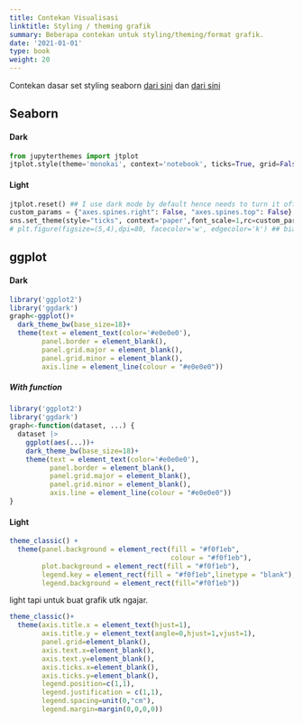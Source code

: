 ```yaml
---
title: Contekan Visualisasi
linktitle: Styling / theming grafik
summary: Beberapa contekan untuk styling/theming/format grafik.
date: '2021-01-01'
type: book
weight: 20
---
```


Contekan dasar set styling seaborn [dari sini](http://seaborn.pydata.org/tutorial/aesthetics.html) dan [dari sini](https://seaborn.pydata.org/generated/seaborn.set_style.html)


## Seaborn

#### Dark
```python
from jupyterthemes import jtplot
jtplot.style(theme='monokai', context='notebook', ticks=True, grid=False)
```

#### Light

```python
jtplot.reset() ## I use dark mode by default hence needs to turn it off for books and stuff
custom_params = {"axes.spines.right": False, "axes.spines.top": False} ## ngilangin kotak sudut kanan atas
sns.set_theme(style="ticks", context='paper',font_scale=1,rc=custom_params) ## Kadang pake style "white" juga bisa
# plt.figure(figsize=(5,4),dpi=80, facecolor='w', edgecolor='k') ## biasanya ga perlu. context aja udah cukup
```

## ggplot

#### Dark

```r
library('ggplot2')
library('ggdark')
graph<-ggplot()+
  dark_theme_bw(base_size=18)+
  theme(text = element_text(color='#e0e0e0'),
        panel.border = element_blank(),
        panel.grid.major = element_blank(),
        panel.grid.minor = element_blank(),
        axis.line = element_line(colour = "#e0e0e0"))
```

##### With function

```r
library('ggplot2')
library('ggdark')
graph<-function(dataset, ...) {
  dataset |>
    ggplot(aes(...))+
    dark_theme_bw(base_size=18)+
    theme(text = element_text(color='#e0e0e0'),
          panel.border = element_blank(),
          panel.grid.major = element_blank(),
          panel.grid.minor = element_blank(),
          axis.line = element_line(colour = "#e0e0e0"))
}
```

#### Light

```r
theme_classic() +
  theme(panel.background = element_rect(fill = "#f0f1eb",
                                        colour = "#f0f1eb"),
        plot.background = element_rect(fill = "#f0f1eb"),
        legend.key = element_rect(fill = "#f0f1eb",linetype = "blank"),
        legend.background = element_rect(fill="#f0f1eb"))
```

light tapi untuk buat grafik utk ngajar.

```r
theme_classic()+
  theme(axis.title.x = element_text(hjust=1),
        axis.title.y = element_text(angle=0,hjust=1,vjust=1),
        panel.grid=element_blank(),
        axis.text.x=element_blank(),
        axis.text.y=element_blank(),
        axis.ticks.x=element_blank(),
        axis.ticks.y=element_blank(),
        legend.position=c(1,1),
        legend.justification = c(1,1),
        legend.spacing=unit(0,"cm"),
        legend.margin=margin(0,0,0,0))
```
